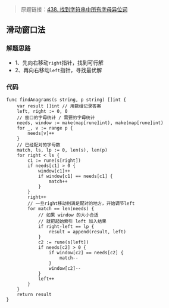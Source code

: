 > 原题链接：[438. 找到字符串中所有字母异位词](https://leetcode-cn.com/problems/find-all-anagrams-in-a-string/)
## 滑动窗口法
### 解题思路
* 1、先向右移动``right``指针，找到可行解
* 2、再向右移动``left``指针，寻找最优解
### 代码
```golang
func findAnagrams(s string, p string) []int {
	var result []int // 用数组记录答案
	left, right := 0, 0
	// 窗口的字母统计 / 需要的字母统计
	needs, window := make(map[rune]int), make(map[rune]int)
	for _, v := range p {
		needs[v]++
	}
	// 已经配对的字母数
	match, ls, lp := 0, len(s), len(p)
	for right < ls {
		c1 := rune(s[right])
		if needs[c1] > 0 {
			window[c1]++
			if window[c1] == needs[c1] {
				match++
			}
		}
		right++
		// 一旦right移动到满足配对的地方，开始调节left
		for match == len(needs) {
			// 如果 window 的大小合适
			// 就把起始索引 left 加入结果
			if right-left == lp {
				result = append(result, left)
			}
			c2 := rune(s[left])
			if needs[c2] > 0 {
                if window[c2] == needs[c2] {
					match--
				}
				window[c2]--
			}
			left++
		}
	}
	return result
}
```